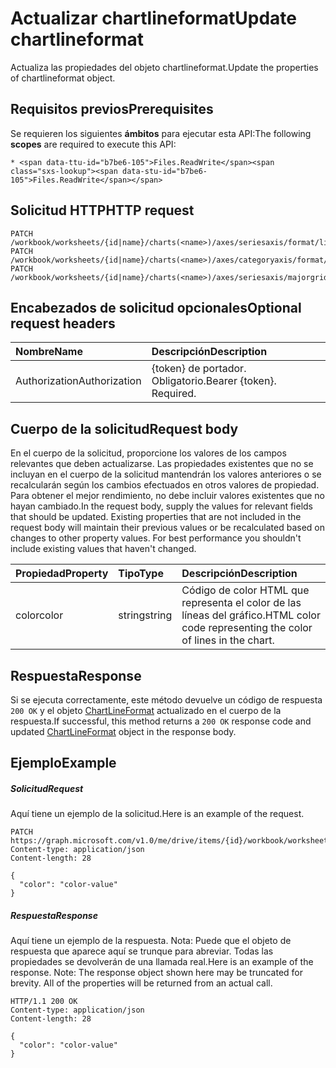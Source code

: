 # <a name="update-chartlineformat"></a><span data-ttu-id="b7be6-101">Actualizar chartlineformat</span><span class="sxs-lookup"><span data-stu-id="b7be6-101">Update chartlineformat</span></span>

<span data-ttu-id="b7be6-102">Actualiza las propiedades del objeto chartlineformat.</span><span class="sxs-lookup"><span data-stu-id="b7be6-102">Update the properties of chartlineformat object.</span></span>
## <a name="prerequisites"></a><span data-ttu-id="b7be6-103">Requisitos previos</span><span class="sxs-lookup"><span data-stu-id="b7be6-103">Prerequisites</span></span>
<span data-ttu-id="b7be6-104">Se requieren los siguientes **ámbitos** para ejecutar esta API:</span><span class="sxs-lookup"><span data-stu-id="b7be6-104">The following **scopes** are required to execute this API:</span></span> 

    * <span data-ttu-id="b7be6-105">Files.ReadWrite</span><span class="sxs-lookup"><span data-stu-id="b7be6-105">Files.ReadWrite</span></span>

## <a name="http-request"></a><span data-ttu-id="b7be6-106">Solicitud HTTP</span><span class="sxs-lookup"><span data-stu-id="b7be6-106">HTTP request</span></span>
<!-- { "blockType": "ignored" } -->
```http
PATCH /workbook/worksheets/{id|name}/charts(<name>)/axes/seriesaxis/format/line
PATCH /workbook/worksheets/{id|name}/charts(<name>)/axes/categoryaxis/format/line
PATCH /workbook/worksheets/{id|name}/charts(<name>)/axes/seriesaxis/majorgridlines/format/line
```
## <a name="optional-request-headers"></a><span data-ttu-id="b7be6-107">Encabezados de solicitud opcionales</span><span class="sxs-lookup"><span data-stu-id="b7be6-107">Optional request headers</span></span>
| <span data-ttu-id="b7be6-108">Nombre</span><span class="sxs-lookup"><span data-stu-id="b7be6-108">Name</span></span>       | <span data-ttu-id="b7be6-109">Descripción</span><span class="sxs-lookup"><span data-stu-id="b7be6-109">Description</span></span>|
|:-----------|:-----------|
| <span data-ttu-id="b7be6-110">Authorization</span><span class="sxs-lookup"><span data-stu-id="b7be6-110">Authorization</span></span>  | <span data-ttu-id="b7be6-p101">{token} de portador. Obligatorio.</span><span class="sxs-lookup"><span data-stu-id="b7be6-p101">Bearer {token}. Required.</span></span> |


## <a name="request-body"></a><span data-ttu-id="b7be6-113">Cuerpo de la solicitud</span><span class="sxs-lookup"><span data-stu-id="b7be6-113">Request body</span></span>
<span data-ttu-id="b7be6-p102">En el cuerpo de la solicitud, proporcione los valores de los campos relevantes que deben actualizarse. Las propiedades existentes que no se incluyan en el cuerpo de la solicitud mantendrán los valores anteriores o se recalcularán según los cambios efectuados en otros valores de propiedad. Para obtener el mejor rendimiento, no debe incluir valores existentes que no hayan cambiado.</span><span class="sxs-lookup"><span data-stu-id="b7be6-p102">In the request body, supply the values for relevant fields that should be updated. Existing properties that are not included in the request body will maintain their previous values or be recalculated based on changes to other property values. For best performance you shouldn't include existing values that haven't changed.</span></span>

| <span data-ttu-id="b7be6-117">Propiedad</span><span class="sxs-lookup"><span data-stu-id="b7be6-117">Property</span></span>     | <span data-ttu-id="b7be6-118">Tipo</span><span class="sxs-lookup"><span data-stu-id="b7be6-118">Type</span></span>   |<span data-ttu-id="b7be6-119">Descripción</span><span class="sxs-lookup"><span data-stu-id="b7be6-119">Description</span></span>|
|:---------------|:--------|:----------|
|<span data-ttu-id="b7be6-120">color</span><span class="sxs-lookup"><span data-stu-id="b7be6-120">color</span></span>|<span data-ttu-id="b7be6-121">string</span><span class="sxs-lookup"><span data-stu-id="b7be6-121">string</span></span>|<span data-ttu-id="b7be6-122">Código de color HTML que representa el color de las líneas del gráfico.</span><span class="sxs-lookup"><span data-stu-id="b7be6-122">HTML color code representing the color of lines in the chart.</span></span>|

## <a name="response"></a><span data-ttu-id="b7be6-123">Respuesta</span><span class="sxs-lookup"><span data-stu-id="b7be6-123">Response</span></span>

<span data-ttu-id="b7be6-124">Si se ejecuta correctamente, este método devuelve un código de respuesta `200 OK` y el objeto [ChartLineFormat](../resources/chartlineformat.md) actualizado en el cuerpo de la respuesta.</span><span class="sxs-lookup"><span data-stu-id="b7be6-124">If successful, this method returns a `200 OK` response code and updated [ChartLineFormat](../resources/chartlineformat.md) object in the response body.</span></span>
## <a name="example"></a><span data-ttu-id="b7be6-125">Ejemplo</span><span class="sxs-lookup"><span data-stu-id="b7be6-125">Example</span></span>
##### <a name="request"></a><span data-ttu-id="b7be6-126">Solicitud</span><span class="sxs-lookup"><span data-stu-id="b7be6-126">Request</span></span>
<span data-ttu-id="b7be6-127">Aquí tiene un ejemplo de la solicitud.</span><span class="sxs-lookup"><span data-stu-id="b7be6-127">Here is an example of the request.</span></span>
<!-- {
  "blockType": "request",
  "name": "update_chartlineformat"
}-->
```http
PATCH https://graph.microsoft.com/v1.0/me/drive/items/{id}/workbook/worksheets/{id|name}/charts(<name>)/axes/seriesaxis/format/line
Content-type: application/json
Content-length: 28

{
  "color": "color-value"
}
```
##### <a name="response"></a><span data-ttu-id="b7be6-128">Respuesta</span><span class="sxs-lookup"><span data-stu-id="b7be6-128">Response</span></span>
<span data-ttu-id="b7be6-p103">Aquí tiene un ejemplo de la respuesta. Nota: Puede que el objeto de respuesta que aparece aquí se trunque para abreviar. Todas las propiedades se devolverán de una llamada real.</span><span class="sxs-lookup"><span data-stu-id="b7be6-p103">Here is an example of the response. Note: The response object shown here may be truncated for brevity. All of the properties will be returned from an actual call.</span></span>
<!-- {
  "blockType": "response",
  "truncated": true,
  "@odata.type": "microsoft.graph.chartLineFormat"
} -->
```http
HTTP/1.1 200 OK
Content-type: application/json
Content-length: 28

{
  "color": "color-value"
}
```

<!-- uuid: 8fcb5dbc-d5aa-4681-8e31-b001d5168d79
2015-10-25 14:57:30 UTC -->
<!-- {
  "type": "#page.annotation",
  "description": "Update chartlineformat",
  "keywords": "",
  "section": "documentation",
  "tocPath": ""
}-->